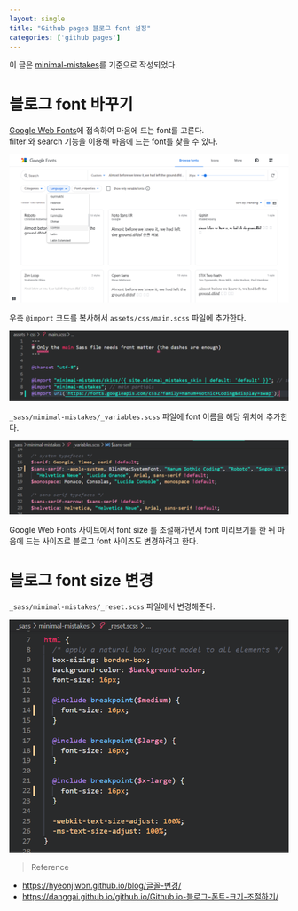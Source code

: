 ```yaml
---
layout: single
title: "Github pages 블로그 font 설정"
categories: ['github pages']
---
```


이 글은 [minimal-mistakes](https://github.com/mmistakes/minimal-mistakes)를 기준으로 작성되었다.

# 블로그 font 바꾸기

[Google Web Fonts](https://fonts.google.com/)에 접속하여 마음에 드는 font를 고른다.<br>
filter 와 search 기능을 이용해 마음에 드는 font를 찾을 수 있다.

![210721022431.png](/assets/images/210721022431.png)

우측 `@import` 코드를 복사해서 `assets/css/main.scss` 파일에 추가한다. 

![210721030003.png](/assets/images/210721030003.png)

`_sass/minimal-mistakes/_variables.scss` 파일에 font 이름을 해당 위치에 추가한다.

![210721030053.png](/assets/images/210721030053.png)


Google Web Fonts 사이트에서 font size 를 조절해가면서 font 미리보기를 한 뒤 마음에 드는 사이즈로 블로그 font 사이즈도 변경하려고 한다.<br>

# 블로그 font size 변경

`_sass/minimal-mistakes/_reset.scss` 파일에서 변경해준다.

![210721030336.png](/assets/images/210721030336.png)

> Reference
- https://hyeonjiwon.github.io/blog/글꼴-변경/
- https://danggai.github.io/github.io/Github.io-블로그-폰트-크기-조절하기/